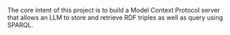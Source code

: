 The core intent of this project is to build a Model Context Protocol server that allows an LLM to store and retrieve RDF triples as well as query using SPARQL.